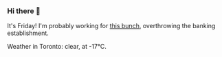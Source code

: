 ### Hi there :wave:

It's Friday! I'm probably working for [this bunch](https://github.com/kohofinancial), overthrowing the banking establishment.

Weather in Toronto: clear, at -17°C.
